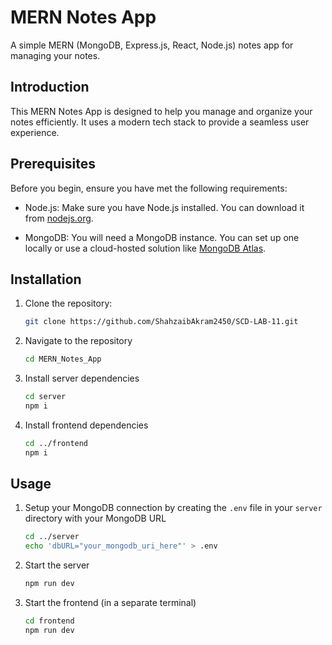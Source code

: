 # MERN Notes App

A simple MERN (MongoDB, Express.js, React, Node.js) notes app for managing your notes.

## Introduction

This MERN Notes App is designed to help you manage and organize your notes efficiently. It uses a modern tech stack to provide a seamless user experience.

## Prerequisites

Before you begin, ensure you have met the following requirements:

- Node.js: Make sure you have Node.js installed. You can download it from [nodejs.org](https://nodejs.org/).

- MongoDB: You will need a MongoDB instance. You can set up one locally or use a cloud-hosted solution like [MongoDB Atlas](https://www.mongodb.com/cloud/atlas).

## Installation

1. Clone the repository:

   ```bash
   git clone https://github.com/ShahzaibAkram2450/SCD-LAB-11.git
   ```
2. Navigate to the repository

    ```bash
    cd MERN_Notes_App
    ```
3. Install server dependencies
    ```bash
    cd server
    npm i
    ```
4. Install frontend dependencies
    ```bash
    cd ../frontend
    npm i
    ```
## Usage

1. Setup your MongoDB connection by creating the `.env` file in your `server` directory with your MongoDB URL
   
    ```bash
    cd ../server
    echo 'dbURL="your_mongodb_uri_here"' > .env
    ```
3. Start the server
    ```bash
   npm run dev
   ```
4. Start the frontend (in a separate terminal)
    ```bash
    cd frontend
    npm run dev
    ```

